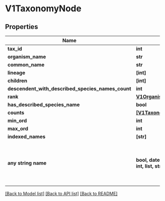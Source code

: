 # V1TaxonomyNode


## Properties
Name | Type | Description | Notes
------------ | ------------- | ------------- | -------------
**tax_id** | **int** |  | [optional] 
**organism_name** | **str** |  | [optional] 
**common_name** | **str** |  | [optional] 
**lineage** | **[int]** |  | [optional] 
**children** | **[int]** |  | [optional] 
**descendent_with_described_species_names_count** | **int** |  | [optional] 
**rank** | [**V1OrganismRankType**](V1OrganismRankType.md) |  | [optional] 
**has_described_species_name** | **bool** |  | [optional] 
**counts** | [**[V1TaxonomyNodeCountByType]**](V1TaxonomyNodeCountByType.md) |  | [optional] 
**min_ord** | **int** |  | [optional] 
**max_ord** | **int** |  | [optional] 
**indexed_names** | **[str]** |  | [optional] 
**any string name** | **bool, date, datetime, dict, float, int, list, str, none_type** | any string name can be used but the value must be the correct type | [optional]

[[Back to Model list]](../README.md#documentation-for-models) [[Back to API list]](../README.md#documentation-for-api-endpoints) [[Back to README]](../README.md)


